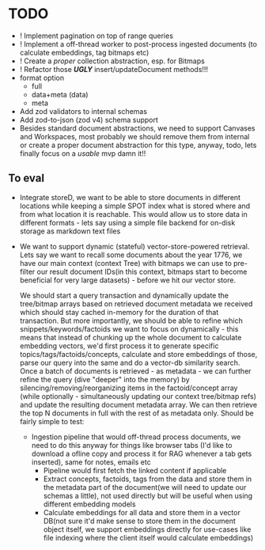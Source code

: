 # TODO

- ! Implement pagination on top of range queries
- ! Implement a off-thread worker to post-process ingested documents (to calculate embeddings, tag bitmaps etc)
- ! Create a *proper* collection abstraction, esp. for Bitmaps
- ! Refactor those ***UGLY*** insert/updateDocument methods!!!
- format option
  - full
  - data+meta (data)
  - meta
- Add zod validators to internal schemas
- Add zod-to-json (zod v4) schema support
- Besides standard document abstractions, we need to support Canvases and Workspaces, most probably we should remove them from internal or create a proper document abstraction for this type, anyway, todo, lets finally focus on a *usable* mvp damn it!!

## To eval

- Integrate storeD, we want to be able to store documents in different locations while keeping a simple SPOT index what is stored where and from what location it is reachable. This would allow us to store data in different formats - lets say using a simple file backend for on-disk storage as markdown text files
- We want to support dynamic (stateful) vector-store-powered retrieval. Lets say we want to recall some documents about the year 1776, we have our main context (context Tree) with bitmaps we can use to pre-filter our result document IDs(in this context, bitmaps start to become beneficial for very large datasets) - before we hit our vector store.  
  
  We should start a query transaction and dynamically update the tree/bitmap arrays based on retrieved document metadata we received which should stay cached in-memory for the duration of that transaction. But more importantly, we should be able to refine which snippets/keywords/factoids we want to focus on dynamically - this means that instead of chunking up the whole document to calculate embedding vectors, we'd first process it to generate specific topics/tags/factoids/concepts, calculate and store embeddings of those, parse our query into the same and do a vector-db similarity search. Once a batch of documents is retrieved - as metadata - we can further refine the query (dive "deeper" into the memory) by silencing/removing/reorganizing items in the factoid/concept array (while optionally - simultaneously updating our context tree/bitmap refs) and update the resulting document metadata array. We can then retrieve the top N documents in full with the rest of as metadata only. Should be fairly simple to test:
  - Ingestion pipeline that would off-thread process documents, we need to do this anyway for things like browser tabs (I'd like to download a ofline copy and process it for RAG whenever a tab gets inserted), same for notes, emails etc
    - Pipeline would first fetch the linked content if applicable
    - Extract concepts, factoids, tags from the data and store them in the metadata part of the document(we will need to update our schemas a little), not used directly but will be useful when using different embedding models
    - Calculate embeddings for all data and store them in a vector DB(not sure it'd make sense to store them in the document object itself, we support embeddings directly for use-cases like file indexing where the client itself would calculate embeddings)
  
